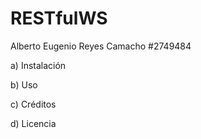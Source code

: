 # RESTfulWS

Alberto Eugenio Reyes Camacho
#2749484

a) Instalación  

b) Uso  

c) Créditos  

d) Licencia 

